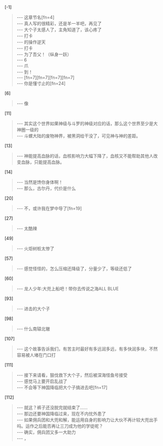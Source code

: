 
[-1] 
>--- 这章节名[fn=4]<br>
>--- 真人写的很精彩，还是羊一羊吧，再见了<br>
>--- 大个子太感人了，主角知道了，该心疼了<br>
>--- 打卡<br>
>--- 的操作逆天<br>
>--- 打卡<br>
>--- 为了吾父！（纵身一跃）<br>
>--- 6<br>
>--- 爪<br>
>--- 到！<br>
>--- [fn=7][fn=7][fn=7][fn=7]<br>
>--- 你是懂寸止的[fn=24]<br>

[6] 
>--- 像<br>

[11] 
>--- 其实这个世界如果神级与斗罗的神级对应的话，那么这个世界至少是大神圈一级的<br>
>--- 斗螺大陆的废物神界，被黑洞给干没了，可见神与神的差距。<br>

[13] 
>--- 神能提高血脉的话，血核影响力大幅下降了，血核又不能帮助其他人改变血脉，只能提高血脉。<br>

[14] 
>--- 当然是馋你身体啊！<br>
>--- 那么，古尔丹，代价是什么<br>

[20] 
>--- 不，或许我在梦中导了[fn=19]<br>

[27] 
>--- 太酷辣<br>

[49] 
>--- 火炬树桩太惨了<br>

[57] 
>--- 感觉怪怪的，怎么压缩还降级了，分量少了，等级还低了<br>

[60] 
>--- 龙人少年:大兜上船吧！带你去传说之海ALL BLUE<br>

[93] 
>--- 进击的大个子<br>

[98] 
>--- 什么南辕北辙<br>

[107] 
>--- 这个故事告诉我们，有苦主时最好有多远润多远，有多快润多块，不然容易被人堵在门口打<br>

[111] 
>--- 接下来请看，狠伐救下大个子，然后被深海怪鱼号接受<br>
>--- 感觉马上要开启乱战了<br>
>--- 不会等下神国降临把大个子搞进去吧[fn=17]<br>

[112] 
>--- 就这？裤子还没脱完就结束了……<br>
>--- 那边还要神国降临过来，现在不内忧外患了<br>
>--- 如果佣兵团和大兜和解，能运用自身的影响力让大伙不再计较大兜出手吗。运作之后能否再让三刀成为他的学徒呢？<br>
>--- 确实，佣兵团又多一大助力<br>
>--- ，<br>
